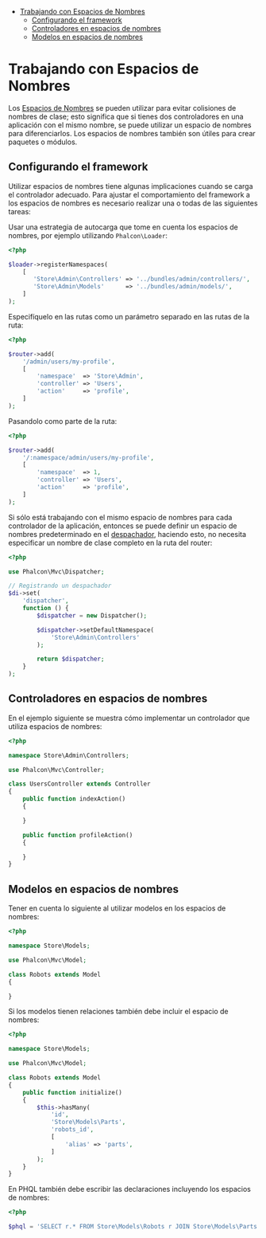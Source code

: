 <div class='article-menu'>
  <ul>
    <li>
      <a href="#overview">Trabajando con Espacios de Nombres</a> 
      <ul>
        <li>
          <a href="#setting-up">Configurando el framework</a>
        </li>
        <li>
          <a href="#controllers">Controladores en espacios de nombres</a>
        </li>
        <li>
          <a href="#models">Modelos en espacios de nombres</a>
        </li>
      </ul>
    </li>
  </ul>
</div>

<a name='overview'></a>

# Trabajando con Espacios de Nombres

Los [Espacios de Nombres](http://php.net/manual/en/language.namespaces.php) se pueden utilizar para evitar colisiones de nombres de clase; esto significa que si tienes dos controladores en una aplicación con el mismo nombre, se puede utilizar un espacio de nombres para diferenciarlos. Los espacios de nombres también son útiles para crear paquetes o módulos.

<a name='setting-up'></a>

## Configurando el framework

Utilizar espacios de nombres tiene algunas implicaciones cuando se carga el controlador adecuado. Para ajustar el comportamiento del framework a los espacios de nombres es necesario realizar una o todas de las siguientes tareas:

Usar una estrategia de autocarga que tome en cuenta los espacios de nombres, por ejemplo utilizando `Phalcon\Loader`:

```php
<?php

$loader->registerNamespaces(
    [
       'Store\Admin\Controllers' => '../bundles/admin/controllers/',
       'Store\Admin\Models'      => '../bundles/admin/models/',
    ]
);
```

Especifíquelo en las rutas como un parámetro separado en las rutas de la ruta:

```php
<?php

$router->add(
    '/admin/users/my-profile',
    [
        'namespace'  => 'Store\Admin',
        'controller' => 'Users',
        'action'     => 'profile',
    ]
);
```

Pasandolo como parte de la ruta:

```php
<?php

$router->add(
    '/:namespace/admin/users/my-profile',
    [
        'namespace'  => 1,
        'controller' => 'Users',
        'action'     => 'profile',
    ]
);
```

Si sólo está trabajando con el mismo espacio de nombres para cada controlador de la aplicación, entonces se puede definir un espacio de nombres predeterminado en el [despachador](/[[language]]/[[version]]/dispatcher), haciendo esto, no necesita especificar un nombre de clase completo en la ruta del router:

```php
<?php

use Phalcon\Mvc\Dispatcher;

// Registrando un despachador
$di->set(
    'dispatcher',
    function () {
        $dispatcher = new Dispatcher();

        $dispatcher->setDefaultNamespace(
            'Store\Admin\Controllers'
        );

        return $dispatcher;
    }
);
```

<a name='controllers'></a>

## Controladores en espacios de nombres

En el ejemplo siguiente se muestra cómo implementar un controlador que utiliza espacios de nombres:

```php
<?php

namespace Store\Admin\Controllers;

use Phalcon\Mvc\Controller;

class UsersController extends Controller
{
    public function indexAction()
    {

    }

    public function profileAction()
    {

    }
}
```

<a name='models'></a>

## Modelos en espacios de nombres

Tener en cuenta lo siguiente al utilizar modelos en los espacios de nombres:

```php
<?php

namespace Store\Models;

use Phalcon\Mvc\Model;

class Robots extends Model
{

}
```

Si los modelos tienen relaciones también debe incluir el espacio de nombres:

```php
<?php

namespace Store\Models;

use Phalcon\Mvc\Model;

class Robots extends Model
{
    public function initialize()
    {
        $this->hasMany(
            'id',
            'Store\Models\Parts',
            'robots_id',
            [
                'alias' => 'parts',
            ]
        );
    }
}
```

En PHQL también debe escribir las declaraciones incluyendo los espacios de nombres:

```php
<?php

$phql = 'SELECT r.* FROM Store\Models\Robots r JOIN Store\Models\Parts p';
```